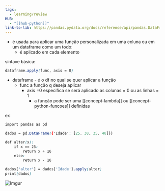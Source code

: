 ```yaml
---
tags:
  - learning/review
HUB:
  - "[[hub-python]]"
link-to-lib: https://pandas.pydata.org/docs/reference/api/pandas.DataFrame.apply.html
---
```


- é usada para aplicar uma função  personalizada em uma coluna ou em um dataframe como um todo:
	- é aplicado em cada elemento

sintaxe básica:

```css
dataframe.apply(func, axis = 0)
```
- dataframe - é o df no qual se quer aplicar a função
	- func a função q deseja aplicar
		- axis =0 especifica se será aplicado as colunas = 0 ou as linhas = 1
			- a função pode ser uma [[concept-lambda]] ou [[concept-python-funcoes]] definidas

ex
```css
import pandas as pd

dados = pd.DataFrame({'Idade': [25, 30, 35, 40]})

def alter(x):
	if x == 25:
		return x + 10
	else:
		return x - 10

dados['alter'] = dados['Idade'].apply(alter)
print(dados)
```

![Imgur](https://i.imgur.com/NGeSKVG.png)